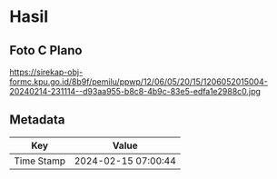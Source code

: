 # Hasil

## Foto C Plano

https://sirekap-obj-formc.kpu.go.id/8b9f/pemilu/ppwp/12/06/05/20/15/1206052015004-20240214-231114--d93aa955-b8c8-4b9c-83e5-edfa1e2988c0.jpg


## Metadata

| Key        | Value               |
| ---------- | ------------------- |
| Time Stamp | 2024-02-15 07:00:44 |




